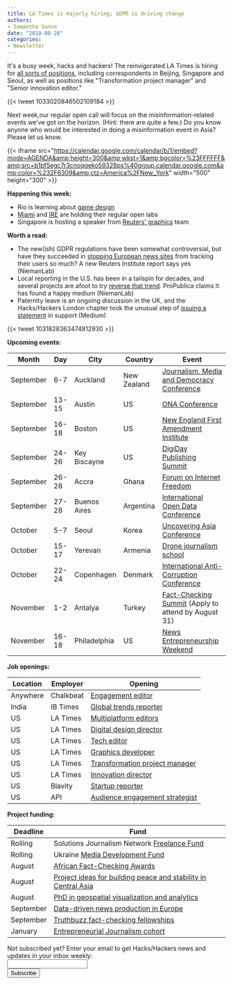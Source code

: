 ```yaml
---
title: LA Times is majorly hiring; GDPR is driving change
authors: 
- Samantha Sunne
date: "2018-08-28"
categories:
- Newsletter
---
```


It's a busy week, hacks and hackers! The reinvigorated LA Times is hiring for [all sorts of positions](http://www.journalismjobs.com/job-listings?keywords=los+angeles+times&industry=&position=&location=&jobType=&salary=&datePosted=&diversity=), including correspondents in Beijing, Singapore and Seoul, as well as positions like "Transformation project manager" and "Senior innovation editor."

{{< tweet 1033020846502109184 >}}

Next week,our regular open call will focus on the misinformation-related events we've got on the horizon. (Hint: there are quite a few.) Do you know anyone who would be interested in doing a misinformation event in Asia? Please let us know.

{{< iframe src="https://calendar.google.com/calendar/b/1/embed?mode=AGENDA&amp;height=300&amp;wkst=1&amp;bgcolor=%23FFFFFF&amp;src=b1bf5egc7r3cnoqgeko59328ps%40group.calendar.google.com&amp;color=%232F6309&amp;ctz=America%2FNew_York" width="500" height="300" >}}

**Happening this week:**

* Rio is learning about [game design](https://www.meetup.com/Hacks-Hackers-Rio/events/253459351/)
* [Miami](http://www.meetup.com/Hacks-Hackers-Miami/) and [IRE](http://www.meetup.com/hackshackersIRE/) are holding their regular open labs
* Singapore is hosting a speaker from [Reuters' graphics](https://www.meetup.com/Hacks-Hackers-Singapore/events/252902088/) team

**Worth a read:**

* The new(ish) GDPR regulations have been somewhat controversial, but have they succeeded in [stopping European news sites](http://www.niemanlab.org/2018/08/has-the-gdpr-law-actually-gotten-european-news-outlets-to-cut-down-on-rampant-third-party-cookies-and-content-on-their-sites-it-seems-so/?utm_source=Weekly+Lab+email+list&utm_campaign=0eba834618-weeklylabemail&utm_medium=email&utm_term=0_8a261fca99-0eba834618-396331065) from tracking their users so much? A new Reuters Institute report says yes (NiemanLab)
* Local reporting in the U.S. has been in a tailspin for decades, and several projects are afoot to try [reverse that trend](http://www.niemanlab.org/2018/08/how-not-to-be-a-parachute-partner-propublicas-figured-out-how-to-collaborate-with-local-newsrooms-without-bigfooting-them/?utm_source=Weekly+Lab+email+list&utm_campaign=0eba834618-weeklylabemail&utm_medium=email&utm_term=0_8a261fca99-0eba834618-396331065). ProPublica claims it has found a happy medium (NiemanLab)
* Paternity leave is an ongoing discussion in the UK, and the Hacks/Hackers London chapter took the unusual step of [issuing a statement](https://medium.com/@HacksHackersLDN/why-men-should-be-thinking-about-maternity-leave-854217a890cb) in support (Medium)

{{< tweet 1031828363474812930 >}}

**Upcoming events:**

| Month | Day | City | Country | Event |
| ----- | --- | ---- | ------- | ----- |
September | 6-7 | Auckland | New Zealand | [Journalism, Media and Democracy Conference](http://www.aut.ac.nz/study-at-aut/study-areas/communications/research/journalism,-media-and-democracy-research-centre/conferences)
September | 13-15 | Austin | US | [ONA Conference](https://ona18.journalists.org/)
September | 16-18 | Boston | US | [New England First Amendment Institute](http://nefac.org/new-england-first-amendment-institute/)
September |  24-26 | Key Biscayne | US | [DigiDay Publishing Summit](https://digiday.com/event/2018-september-digiday-publishing-summit/)
September |  26-28 | Accra | Ghana | [Forum on Internet Freedom](https://cipesa.org/2018/07/register-for-the-forum-on-internet-freedom-in-africa-2018-fifafrica18/)
September | 27-28 | Buenos Aires | Argentina | [International Open Data Conference](https://twitter.com/search?q=%23IODC18&src=typd)
October | 5-7 | Seoul | Korea | [Uncovering Asia Conference](https://2018.uncoveringasia.org/)
October | 15-17 | Yerevan | Armenia | [Drone journalism school](https://hackpack.press/feed/snap/6827)
October | 22-24 | Copenhagen | Denmark | [International Anti-Corruption Conference](https://iaccseries.org/journalists-for-transparency/calling-all-young-journalists/)
November | 1-2 | Antalya | Turkey | [Fact-Checking Summit](https://docs.google.com/forms/d/e/1FAIpQLSdOm7CpAjnKGO4amAHnu_tAgNnRV92JcbPR97N_HSf3A_XOmQ/viewform) (Apply to attend by August 31)
November | 16-18 | Philadelphia | US | [News Entrepreneurship Weekend](https://members.fourthestate.org/events/95/)

**Job openings:**

| Location | Employer | Opening |
| -------- | -------- | ------- |
Anywhere | Chalkbeat | [Engagement editor](https://twitter.us7.list-manage.com/track/click?u=818b59cc06f8b8376dd59bcf8&id=c3b6630361&e=36daae40ce)
India | IB Times | [Global trends reporter](https://hackpack.press/feed/snap/6850)
US | LA Times | [Multiplatform editors](https://www.journalismjobs.com/1647279-multiplatform-editors-los-angeles-times)
US | LA Times | [Digital design director](https://www.journalismjobs.com/1647246-design-director-digital-los-angeles-times)
US | LA Times | [Tech editor](https://www.journalismjobs.com/1647210-technology-editor-los-angeles-times)
US | LA Times | [Graphics developer](https://www.journalismjobs.com/1647243-graphics-director-los-angeles-times)
US | LA Times | [Transformation project manager](https://www.journalismjobs.com/1647251-senior-editor--project-management-transformation-los-angeles-times)
US | LA Times | [Innovation director](https://www.journalismjobs.com/1647244-senior-director-innovation-los-angeles-times)
US | Blavity | [Startup reporter](https://blavity.applytojob.com/apply/GV6RWu0zII/Technology-Industry-And-Startup-Reporter)
US | API | [Audience engagement strategist](https://www.americanpressinstitute.org/employment/audience-engagement-strategist/)

**Project funding:**

| Deadline | Fund |
| -------- | ---- |
Rolling | Solutions Journalism Network [Freelance Fund](https://thewholestory.solutionsjournalism.org/now-offering-travel-funds-for-freelancers-857c49f9b395)
Rolling | Ukraine [Media Development Fund](http://ijnet.org/en/opportunities/media-development-grants-available-ukraine)
August | [African Fact-Checking Awards](https://africacheck.org/how-to-fact-check/the-african-fact-checking-awards/)
August | [Project ideas for building peace and stability in Central Asia](http://ijnet.org/en/opportunities/innovation-lab-accepting-project-ideas-central-asia)
August | [PhD in geospatial visualization and analytics](https://docs.google.com/document/d/17WvcdEiVLsiGFsUhOVP4EP7QdLorXQ8ZjGBPbZiUCVc/edit)
September | [Data-driven news production in Europe](http://ijnet.org/en/opportunities/grant-available-data-driven-news-production-europe)
September | [Truthbuzz fact-checking fellowships](https://www.icfj.org/our-work/truthbuzz-fellowship-fact-checking-makes-truth-go-viral)
January | [Entrepreneurial Journalism cohort](http://bit.ly/ejeducation)

<div id="mc_embed_signup"><form id="mc-embedded-subscribe-form" class="validate" action="//hackshackers.us1.list-manage.com/subscribe/post?u=c56f2e53d5ed6ef87f8aaa75c&amp;id=fb2bc6f10b" method="post" name="mc-embedded-subscribe-form" novalidate="" target="_blank">

<div id="mc_embed_signup_scroll">

<div class="mc-field-group"><label for="mce-EMAIL">Not subscribed yet? Enter your email to get Hacks/Hackers news and updates in your inbox weekly:  </label></div>

<div class="mc-field-group"><input id="mce-EMAIL" class="required email" name="EMAIL" type="email" value="" /></div>

<!-- real people should not fill this in and expect good things - do not remove this or risk form bot signups-->

<div style="position: absolute; left: -5000px;"><input tabindex="-1" name="b_c56f2e53d5ed6ef87f8aaa75c_fb2bc6f10b" type="text" value="" /></div>

<div class="clear"><input id="mc-embedded-subscribe" class="button" name="subscribe" type="submit" value="Subscribe" /></div>

</div>

</form></div>

<!--End mc_embed_signup-->

<meta name="twitter:card" content="summary">

<meta name="twitter:image:src" content="https://hackshackers.com/content-images/about/hackshackers_logomark.png">
